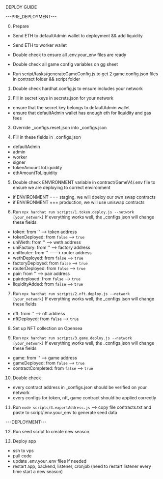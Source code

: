 DEPLOY GUIDE

---PRE_DEPLOYMENT---

0. Prepare

- Send ETH to defaultAdmin wallet to deployment && add liquidity
- Send ETH to worker wallet

- Double check to ensure all .env.your_env files are ready
- Double check all game config variables on gg sheet
- Run script/tasks/generateGameConfig.js to get 2 game.config.json files in contract folder && script folder

1. Double check hardhat.config.js to ensure includes your network

2. Fill in secret keys in secrets.json for your network

- ensure that the secret key belongs to defaultAdmin wallet
- ensure that defaultAdmin wallet has enough eth for liquidity and gas fees

3. Override \_configs.reset.json into \_configs.json

4. Fill in these fields in \_configs.json

- defaultAdmin
- admin
- worker
- signer
- tokenAmountToLiquidity
- ethAmountToLiquidity

5. Double check ENVIRONMENT variable in contract/GameV4/.env file to ensure we are deploying to correct environment

- if ENVIRONMENT === staging, we will dpeloy our own swap contracts
- if ENVIRONMENT === production, we will use uniswap contracts

6. Run `npx hardhat run scripts/1.token.deploy.js --network [your_network]`
   If everything works well, the \_configs.json will change these fields

- token: from '' --> token address
- tokenDeployed: from `false` --> `true`
- uniWeth: from '' --> weth address
- uniFactory: from '' --> factory address
- uniRouter: from '' ---> router address
- wethDeployed: from `false` --> `true`
- factoryDeployed: from `false` --> `true`
- routerDeployed: from `false` --> `true`
- pair: from '' --> pair address
- pairdeployed: from `false` --> `true`
- liquidityAdded: from `false` --> `true`

7. Run `npx hardhat run scripts/2.nft.deploy.js --network [your_network]`
   If everything works well, the \_configs.json will change these fields

- nft: from '' --> nft address
- nftDeployed: from `false` --> `true`

8. Set up NFT collection on Opensea

9. Run `npx hardhat run scripts/3.game.deploy.js --network [your_network]`
   If everything works well, the \_configs.json will change these fields

- game: from '' --> game address
- gameDeployed: from `false` --> `true`
- contractCompleted: from `false` --> `true`

10. Double check

- every contract address in \_configs.json should be verified on your network
- every configs for token, nft, game contract should be applied correctly

11. Run `node scripts/4.exportAddress.js`
    --> copy file contracts.txt and paste to script/.env.your_env to generate seed data

---DEPLOYMENT---

12. Run seed script to create new season

13. Deploy app

- ssh to vps
- pull code
- update .env.your_env files if needed
- restart app, backend, listener, cronjob (need to restart listener every time start a new season)
